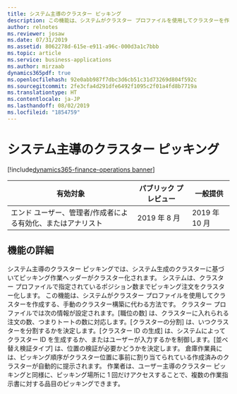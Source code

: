 ```yaml
---
title: システム主導のクラスター ピッキング
description: この機能は、システムがクラスター プロファイルを使用してクラスターを作成する、手動のクラスター構築に代わる方法です。
author: relnotes
ms.reviewer: josaw
ms.date: 07/31/2019
ms.assetid: 8062278d-615e-e911-a96c-000d3a1c7bbb
ms.topic: article
ms.service: business-applications
ms.author: mirzaab
dynamics365pdf: true
ms.openlocfilehash: 92e0abb987f7dbc3d6cb51c31d73269d804f592c
ms.sourcegitcommit: 2fe3cfa4d291dfe6492f1095c2f01a4fd8b7719a
ms.translationtype: HT
ms.contentlocale: ja-JP
ms.lasthandoff: 08/02/2019
ms.locfileid: "1854759"
---
```

# <a name="system-directed-cluster-picking"></a>システム主導のクラスター ピッキング
[!include[dynamics365-finance-operations banner](../includes/dynamics365-finance-operations.md)]

| 有効対象    |  パブリック プレビュー | 一般提供 | 
| ---------- | ---------- |---------- |
|エンド ユーザー、管理者/作成者による有効化、またはアナリスト|2019 年 8 月| 2019 年 10 月|






## <a name="feature-details"></a>機能の詳細
<!--feature detail start -->
システム主導のクラスター ピッキングでは、システム生成のクラスターに基づいてピッキング作業ヘッダーがクラスター化されます。 システムは、クラスター プロファイルで指定されているポジション数までピッキング注文をクラスター化します。 この機能は、システムがクラスター プロファイルを使用してクラスターを作成する、手動のクラスター構築に代わる方法です。 クラスター プロファイルでは次の情報が設定されます。[職位の数] は、クラスターに入れられる注文の数、つまりトートの数に対応します。[クラスターの分割] は、いつクラスターを分割するかを決定します。[クラスター ID の生成] は、システムによってクラスター ID を生成するか、またはユーザーが入力するかを制御します。[並べ替え検証タイプ] は、位置の検証が必要かどうかを決定します。 倉庫作業員には、ピッキング順序がクラスター位置に事前に割り当てられている作成済みのクラスターが自動的に提示されます。 作業者は、ユーザー主導のクラスター ピッキングと同様に、ピッキング場所に 1 回だけアクセスすることで、複数の作業指示書に対する品目のピッキングできます。
<!--feature detail end -->











